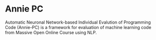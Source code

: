 # Annie PC
Automatic Neuronal Network-based Individual Evalution of Programming Code (Annie-PC) is a framework for evaluation of machine learning code from Massive Open Online Course using NLP. 
